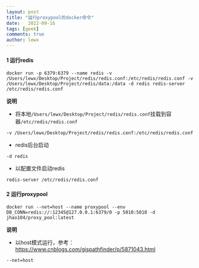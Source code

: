 ```yaml
---
layout: post
title: "运行proxypool的docker命令"
date:   2022-09-16
tags: [geek]
comments: true
author: lewx
---
```


#### 1 运行redis

```shell
docker run -p 6379:6379 --name redis -v /Users/lewx/Desktop/Project/redis/redis.conf:/etc/redis/redis.conf -v /Users/lewx/Desktop/Project/redis/data:/data -d redis redis-server /etc/redis/redis.conf
```

**说明**

- 将本地`/Users/lewx/Desktop/Project/redis/redis.conf`挂载到容器`/etc/redis/redis.conf`

```shell
-v /Users/lewx/Desktop/Project/redis/redis.conf:/etc/redis/redis.conf
```

- redis后台启动

```shell
-d redis 
```

- 以配置文件启动redis

```shell
redis-server /etc/redis/redis.conf
```

#### 2 运行proxypool

```shell
docker run --net=host --name proxypool --env DB_CONN=redis://:12345@127.0.0.1:6379/0 -p 5010:5010 -d jhao104/proxy_pool:latest
```

**说明**

- 以host模式运行，参考：https://www.cnblogs.com/gispathfinder/p/5871043.html

```shell
--net=host
```

  

  

